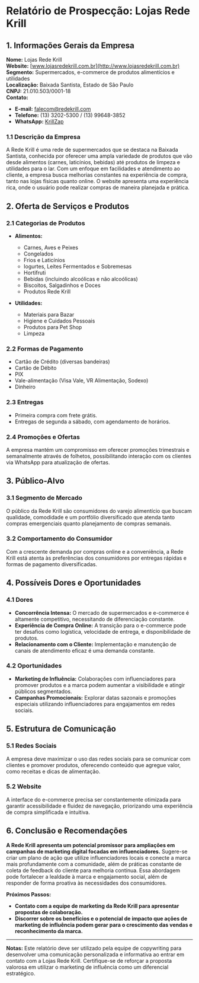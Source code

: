 # Relatório de Prospecção: Lojas Rede Krill

## 1. Informações Gerais da Empresa

**Nome:** Lojas Rede Krill  
**Website:** [www.lojasredekrill.com.br](http://www.lojasredekrill.com.br)  
**Segmento:** Supermercados, e-commerce de produtos alimentícios e utilidades  
**Localização:** Baixada Santista, Estado de São Paulo  
**CNPJ:** 21.010.503/0001-18  
**Contato:**  
  - **E-mail:** falecom@redekrill.com  
  - **Telefone:** (13) 3202-5300 / (13) 99648-3852  
  - **WhatsApp:** [KrillZap](https://www.lojasredekrill.com.br/institucional/pagina/nossas-lojas)  

### 1.1 Descrição da Empresa
A Rede Krill é uma rede de supermercados que se destaca na Baixada Santista, conhecida por oferecer uma ampla variedade de produtos que vão desde alimentos (carnes, laticínios, bebidas) até produtos de limpeza e utilidades para o lar. Com um enfoque em facilidades e atendimento ao cliente, a empresa busca melhorias constantes na experiência de compra, tanto nas lojas físicas quanto online. O website apresenta uma experiência rica, onde o usuário pode realizar compras de maneira planejada e prática.

## 2. Oferta de Serviços e Produtos

### 2.1 Categorias de Produtos
- **Alimentos:**
  - Carnes, Aves e Peixes
  - Congelados
  - Frios e Laticínios
  - Iogurtes, Leites Fermentados e Sobremesas
  - Hortifruti
  - Bebidas (incluindo alcoólicas e não alcoólicas)
  - Biscoitos, Salgadinhos e Doces
  - Produtos Rede Krill

- **Utilidades:**
  - Materiais para Bazar
  - Higiene e Cuidados Pessoais
  - Produtos para Pet Shop
  - Limpeza

### 2.2 Formas de Pagamento
- Cartão de Crédito (diversas bandeiras)
- Cartão de Débito
- PIX
- Vale-alimentação (Visa Vale, VR Alimentação, Sodexo)
- Dinheiro

### 2.3 Entregas
- Primeira compra com frete grátis.
- Entregas de segunda a sábado, com agendamento de horários.

### 2.4 Promoções e Ofertas
A empresa mantém um compromisso em oferecer promoções trimestrais e semanalmente através de folhetos, possibilitando interação com os clientes via WhatsApp para atualização de ofertas.

## 3. Público-Alvo

### 3.1 Segmento de Mercado
O público da Rede Krill são consumidores do varejo alimentício que buscam qualidade, comodidade e um portfólio diversificado que atenda tanto compras emergenciais quanto planejamento de compras semanais.

### 3.2 Comportamento do Consumidor
Com a crescente demanda por compras online e a conveniência, a Rede Krill está atenta às preferências dos consumidores por entregas rápidas e formas de pagamento diversificadas.

## 4. Possíveis Dores e Oportunidades

### 4.1 Dores
- **Concorrência Intensa:** O mercado de supermercados e e-commerce é altamente competitivo, necessitando de diferenciação constante.
- **Experiência de Compra Online:** A transição para o e-commerce pode ter desafios como logística, velocidade de entrega, e disponibilidade de produtos.
- **Relacionamento com o Cliente:** Implementação e manutenção de canais de atendimento eficaz é uma demanda constante.

### 4.2 Oportunidades
- **Marketing de Influência:** Colaborações com influenciadores para promover produtos e a marca podem aumentar a visibilidade e atingir públicos segmentados.
- **Campanhas Promocionais:** Explorar datas sazonais e promoções especiais utilizando influenciadores para engajamentos em redes sociais.

## 5. Estrutura de Comunicação

### 5.1 Redes Sociais
A empresa deve maximizar o uso das redes sociais para se comunicar com clientes e promover produtos, oferecendo conteúdo que agregue valor, como receitas e dicas de alimentação.

### 5.2 Website
A interface do e-commerce precisa ser constantemente otimizada para garantir acessibilidade e fluidez de navegação, priorizando uma experiência de compra simplificada e intuitiva.

## 6. Conclusão e Recomendações

**A Rede Krill apresenta um potencial promissor para ampliações em campanhas de marketing digital focadas em influenciadores.** Sugere-se criar um plano de ação que utilize influenciadores locais e conecte a marca mais profundamente com a comunidade, além de práticas constante de coleta de feedback do cliente para melhoria contínua. Essa abordagem pode fortalecer a lealdade à marca e engajamento social, além de responder de forma proativa às necessidades dos consumidores.

**Próximos Passos:**
- **Contato com a equipe de marketing da Rede Krill para apresentar propostas de colaboração.**
- **Discorrer sobre os benefícios e o potencial de impacto que ações de marketing de influência podem gerar para o crescimento das vendas e reconhecimento da marca.**

--- 

**Notas:**
Este relatório deve ser utilizado pela equipe de copywriting para desenvolver uma comunicação personalizada e informativa ao entrar em contato com a Lojas Rede Krill. Certifique-se de reforçar a proposta valorosa em utilizar o marketing de influência como um diferencial estratégico.